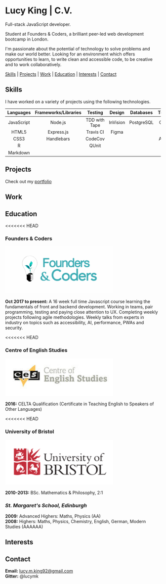 # Lucy King | C.V.

Full-stack JavaScript developer.

Student at Founders & Coders, a brilliant peer-led web development bootcamp in London.

I'm passionate about the potential of technology to solve problems and make our world better. Looking for an environment which offers opportunities to learn, to write clean and accessible code, to be creative and to work collaboratively. 

[Skills](#skills) | [Projects](#projects) | [Work](#work) | [Education](#education) | [Interests](#interests) | [Contact](#contact) 

## <a name="skills">Skills

I have worked on a variety of projects using the following technologies.

| Languages       | Frameworks/Libraries  | Testing       | Design       | Databases  | Tools/Others     |
| :-------------: | :-------------------: | :-----------: | :----------: | :--------: | :--------------: |
| JavaScript      | Node.js          	  | TDD with Tape | InVision     | PostgreSQL | Git & GitHub     |
| HTML5       	  | Express.js        	  | Travis CI 	  | Figma        |            | Heroku           |
| CSS3		      | Handlebars            | CodeCov       |              |            | Accessibility    |
| R               |                       | QUnit         |              |            |                  |
| Markdown		  | 					  |				  |			     |            |	   				 |

## <a name="projects">Projects

Check out my [portfolio](https://github.com/lucymk/portfolio)

## <a name="work">Work

## <a name="education">Education

<<<<<<< HEAD
### Founders & Coders
<img src="assets/FAClogo.png" alt="FAC logo" width="350px">

__Oct 2017 to present:__ A 16 week full time Javascript course learning the fundamentals of front and backend development. Working in teams, pair programming, testing and paying close attention to UX. Completing weekly projects following agile methodologies. Weekly talks from experts in industry on topics such as accessibility, AI, performance, PWAs and security. 

<<<<<<< HEAD
### Centre of English Studies
<img src="assets/CESlogo.png" alt="CES logo" width="350px">

__2016:__ CELTA Qualification (Certificate in Teaching English to Speakers of Other Languages) 

<<<<<<< HEAD
### University of Bristol
<img src="assets/BRSlogo.png" alt="Bristol logo" width="350px">

__2010-2013:__ BSc. Mathematics & Philosophy, 2:1

### _St. Margaret's School, Edinburgh_							    

__2009:__ Advanced Highers: Maths, Physics (AA)  
__2008:__ Highers: Maths, Physics, Chemistry, English, German, Modern Studies (AAAAAA)

## <a name="interests">Interests

## <a name="contact">Contact

__Email:__ lucy.m.king92@gmail.com  
__Gitter:__ @lucymk
